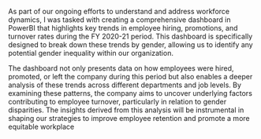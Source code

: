 As part of our ongoing efforts to understand and address workforce dynamics, I was tasked with creating a comprehensive dashboard in PowerBI that highlights key trends in employee hiring, promotions, and turnover rates during the FY 2020-21 period. This dashboard is specifically designed to break down these trends by gender, allowing us to identify any potential gender inequality within our organization.

The dashboard not only presents data on how employees were hired, promoted, or left the company during this period but also enables a deeper analysis of these trends across different departments and job levels. By examining these patterns, the company aims to uncover underlying factors contributing to employee turnover, particularly in relation to gender disparities. The insights derived from this analysis will be instrumental in shaping our strategies to improve employee retention and promote a more equitable workplace
